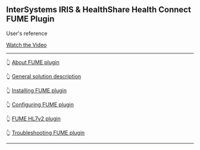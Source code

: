 ## InterSystems IRIS & HealthShare Health Connect FUME Plugin

User's reference

[Watch the Video](https://www.youtube.com/watch?v=b5zrs12LD8E)

---

👆 [About FUME plugin](about.md)

👆 [General solution description](solution-description.md)

👆 [Installing FUME plugin](installation.md)

👆 [Configuring FUME plugin](configuration.md)

👆 [FUME HL7v2 plugin](fume-tester.md)

👆 [Troubleshooting FUME plugin](troubleshooting.md)

---

